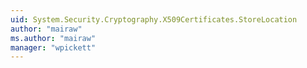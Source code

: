 ```yaml
---
uid: System.Security.Cryptography.X509Certificates.StoreLocation
author: "mairaw"
ms.author: "mairaw"
manager: "wpickett"
---
```


